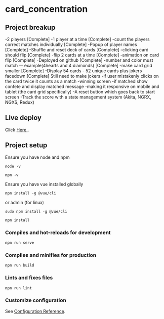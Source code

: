 # card_concentration

## Project breakup
-2 players [Complete]
-1 player at a time [Complete]
-count the players correct matches individually [Complete]
-Popup of player names [Complete]
-Shuffle and reset deck of cards [Complete]
-clicking card should flip [Complete]
-flip 2 cards at a time [Complete]
-animation on card flip [Complete]
-Deployed on github [Complete]
-number and color must match -- example(4hearts and 4 diamonds) [Complete]
-make card grid smaller [Complete]
-Display 54 cards - 52 unique cards plus jokers facedown [Complete] Still need to make jokers
-if user mistakenly clicks on the card twice it counts as a match
-winning screen
-if matched show confete and display matched message
-making it responsive on mobile and tablet (the card grid specifically)
-A reset button which goes back to start screen
-Track the score with a state management system (Akita, NGRX, NGXS, Redux)

## Live deploy
Click [Here ](https://chadh28.github.io/Card-Concentration/#/).

## Project setup
Ensure you have node and npm
```
node -v
```
```
npm -v
```

Ensure you have vue installed globally
```
npm install -g @vue/cli
```
or admin (for linux)
```
sudo npm install -g @vue/cli
```


```
npm install
```

### Compiles and hot-reloads for development
```
npm run serve
```

### Compiles and minifies for production
```
npm run build
```

### Lints and fixes files
```
npm run lint
```

### Customize configuration
See [Configuration Reference](https://cli.vuejs.org/config/).
